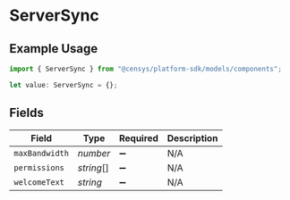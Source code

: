 # ServerSync

## Example Usage

```typescript
import { ServerSync } from "@censys/platform-sdk/models/components";

let value: ServerSync = {};
```

## Fields

| Field              | Type               | Required           | Description        |
| ------------------ | ------------------ | ------------------ | ------------------ |
| `maxBandwidth`     | *number*           | :heavy_minus_sign: | N/A                |
| `permissions`      | *string*[]         | :heavy_minus_sign: | N/A                |
| `welcomeText`      | *string*           | :heavy_minus_sign: | N/A                |